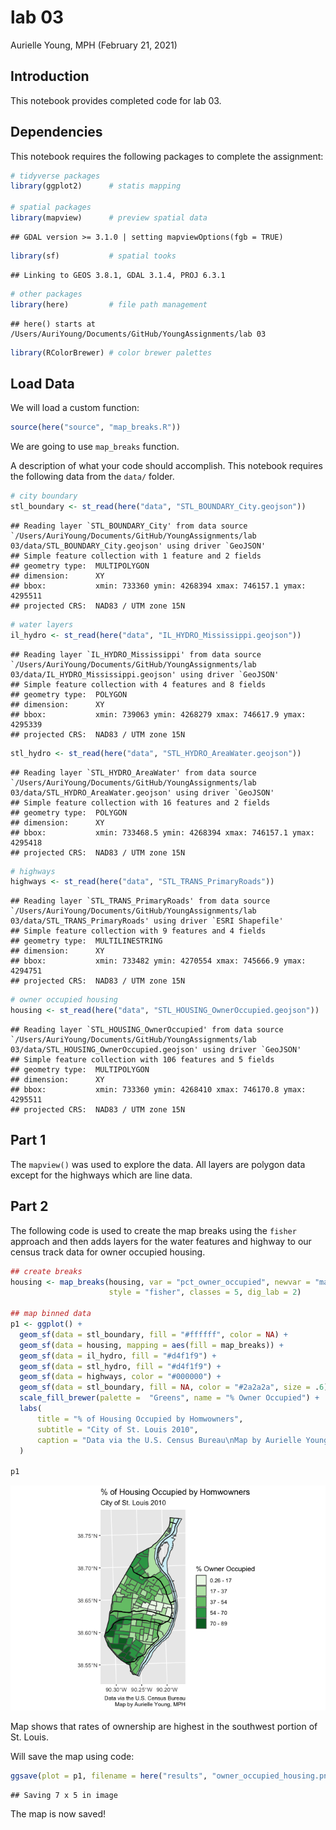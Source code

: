 lab 03
================
Aurielle Young, MPH
(February 21, 2021)

## Introduction

This notebook provides completed code for lab 03.

## Dependencies

This notebook requires the following packages to complete the
assignment:

``` r
# tidyverse packages
library(ggplot2)      # statis mapping

# spatial packages
library(mapview)      # preview spatial data
```

    ## GDAL version >= 3.1.0 | setting mapviewOptions(fgb = TRUE)

``` r
library(sf)           # spatial tooks
```

    ## Linking to GEOS 3.8.1, GDAL 3.1.4, PROJ 6.3.1

``` r
# other packages
library(here)         # file path management 
```

    ## here() starts at /Users/AuriYoung/Documents/GitHub/YoungAssignments/lab 03

``` r
library(RColorBrewer) # color brewer palettes
```

## Load Data

We will load a custom function:

``` r
source(here("source", "map_breaks.R"))
```

We are going to use `map_breaks` function.

A description of what your code should accomplish. This notebook
requires the following data from the `data/` folder.

``` r
# city boundary
stl_boundary <- st_read(here("data", "STL_BOUNDARY_City.geojson"))
```

    ## Reading layer `STL_BOUNDARY_City' from data source `/Users/AuriYoung/Documents/GitHub/YoungAssignments/lab 03/data/STL_BOUNDARY_City.geojson' using driver `GeoJSON'
    ## Simple feature collection with 1 feature and 2 fields
    ## geometry type:  MULTIPOLYGON
    ## dimension:      XY
    ## bbox:           xmin: 733360 ymin: 4268394 xmax: 746157.1 ymax: 4295511
    ## projected CRS:  NAD83 / UTM zone 15N

``` r
# water layers
il_hydro <- st_read(here("data", "IL_HYDRO_Mississippi.geojson"))
```

    ## Reading layer `IL_HYDRO_Mississippi' from data source `/Users/AuriYoung/Documents/GitHub/YoungAssignments/lab 03/data/IL_HYDRO_Mississippi.geojson' using driver `GeoJSON'
    ## Simple feature collection with 4 features and 8 fields
    ## geometry type:  POLYGON
    ## dimension:      XY
    ## bbox:           xmin: 739063 ymin: 4268279 xmax: 746617.9 ymax: 4295339
    ## projected CRS:  NAD83 / UTM zone 15N

``` r
stl_hydro <- st_read(here("data", "STL_HYDRO_AreaWater.geojson"))
```

    ## Reading layer `STL_HYDRO_AreaWater' from data source `/Users/AuriYoung/Documents/GitHub/YoungAssignments/lab 03/data/STL_HYDRO_AreaWater.geojson' using driver `GeoJSON'
    ## Simple feature collection with 16 features and 2 fields
    ## geometry type:  POLYGON
    ## dimension:      XY
    ## bbox:           xmin: 733468.5 ymin: 4268394 xmax: 746157.1 ymax: 4295418
    ## projected CRS:  NAD83 / UTM zone 15N

``` r
# highways
highways <- st_read(here("data", "STL_TRANS_PrimaryRoads"))
```

    ## Reading layer `STL_TRANS_PrimaryRoads' from data source `/Users/AuriYoung/Documents/GitHub/YoungAssignments/lab 03/data/STL_TRANS_PrimaryRoads' using driver `ESRI Shapefile'
    ## Simple feature collection with 9 features and 4 fields
    ## geometry type:  MULTILINESTRING
    ## dimension:      XY
    ## bbox:           xmin: 733482 ymin: 4270554 xmax: 745666.9 ymax: 4294751
    ## projected CRS:  NAD83 / UTM zone 15N

``` r
# owner occupied housing
housing <- st_read(here("data", "STL_HOUSING_OwnerOccupied.geojson"))
```

    ## Reading layer `STL_HOUSING_OwnerOccupied' from data source `/Users/AuriYoung/Documents/GitHub/YoungAssignments/lab 03/data/STL_HOUSING_OwnerOccupied.geojson' using driver `GeoJSON'
    ## Simple feature collection with 106 features and 5 fields
    ## geometry type:  MULTIPOLYGON
    ## dimension:      XY
    ## bbox:           xmin: 733360 ymin: 4268410 xmax: 746170.8 ymax: 4295511
    ## projected CRS:  NAD83 / UTM zone 15N

## Part 1

The `mapview()` was used to explore the data. All layers are polygon
data except for the highways which are line data.

## Part 2

The following code is used to create the map breaks using the `fisher`
approach and then adds layers for the water features and highway to our
census track data for owner occupied housing.

``` r
## create breaks
housing <- map_breaks(housing, var = "pct_owner_occupied", newvar = "map_breaks",
                      style = "fisher", classes = 5, dig_lab = 2)

## map binned data
p1 <- ggplot() +
  geom_sf(data = stl_boundary, fill = "#ffffff", color = NA) +
  geom_sf(data = housing, mapping = aes(fill = map_breaks)) +
  geom_sf(data = il_hydro, fill = "#d4f1f9") +
  geom_sf(data = stl_hydro, fill = "#d4f1f9") +
  geom_sf(data = highways, color = "#000000") +
  geom_sf(data = stl_boundary, fill = NA, color = "#2a2a2a", size = .6) +
  scale_fill_brewer(palette =  "Greens", name = "% Owner Occupied") +
  labs(
      title = "% of Housing Occupied by Homwowners",
      subtitle = "City of St. Louis 2010",
      caption = "Data via the U.S. Census Bureau\nMap by Aurielle Young, MPH"
  )
  
p1
```

![](lab-03_files/figure-gfm/housing-map-1.png)<!-- -->

Map shows that rates of ownership are highest in the southwest portion
of St. Louis.

Will save the map using code:

``` r
ggsave(plot = p1, filename = here("results", "owner_occupied_housing.png"))
```

    ## Saving 7 x 5 in image

The map is now saved!
